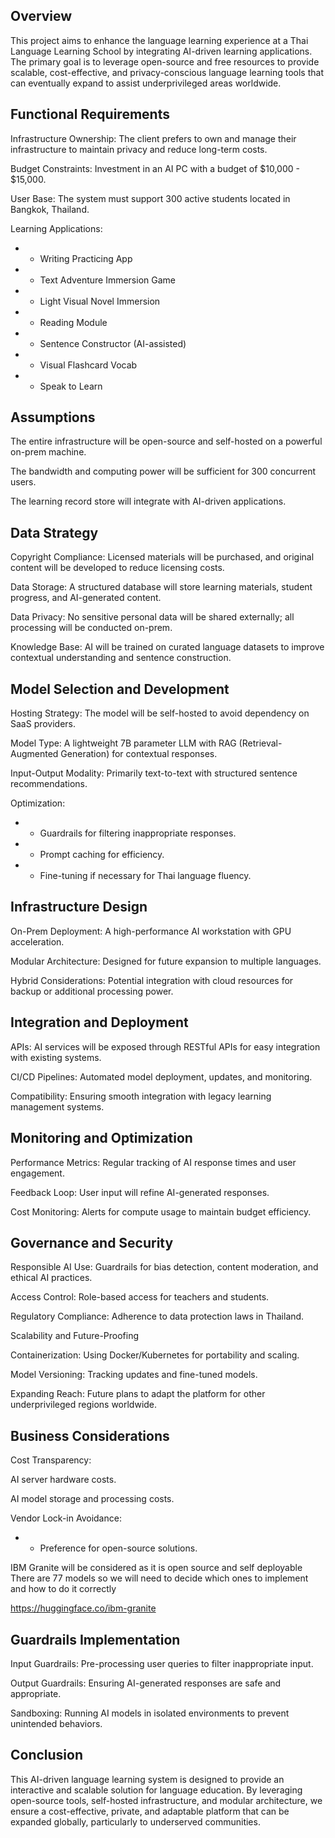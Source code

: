 ## Overview

This project aims to enhance the language learning experience at a Thai Language Learning School by integrating AI-driven learning applications. The primary goal is to leverage open-source and free resources to provide scalable, cost-effective, and privacy-conscious language learning tools that can eventually expand to assist underprivileged areas worldwide.



## Functional Requirements

Infrastructure Ownership: The client prefers to own and manage their infrastructure to maintain privacy and reduce long-term costs.

Budget Constraints: Investment in an AI PC with a budget of $10,000 - $15,000.

User Base: The system must support 300 active students located in Bangkok, Thailand.

Learning Applications:

- - Writing Practicing App

- - Text Adventure Immersion Game

- - Light Visual Novel Immersion

- - Reading Module

- - Sentence Constructor (AI-assisted)

- - Visual Flashcard Vocab

- - Speak to Learn

## Assumptions

The entire infrastructure will be open-source and self-hosted on a powerful on-prem machine.

The bandwidth and computing power will be sufficient for 300 concurrent users.

The learning record store will integrate with AI-driven applications.

## Data Strategy

Copyright Compliance: Licensed materials will be purchased, and original content will be developed to reduce licensing costs.

Data Storage: A structured database will store learning materials, student progress, and AI-generated content.

Data Privacy: No sensitive personal data will be shared externally; all processing will be conducted on-prem.

Knowledge Base: AI will be trained on curated language datasets to improve contextual understanding and sentence construction.

## Model Selection and Development

Hosting Strategy: The model will be self-hosted to avoid dependency on SaaS providers.

Model Type: A lightweight 7B parameter LLM with RAG (Retrieval-Augmented Generation) for contextual responses.

Input-Output Modality: Primarily text-to-text with structured sentence recommendations.

Optimization:

- - Guardrails for filtering inappropriate responses.

- - Prompt caching for efficiency.

- - Fine-tuning if necessary for Thai language fluency.

## Infrastructure Design

On-Prem Deployment: A high-performance AI workstation with GPU acceleration.

Modular Architecture: Designed for future expansion to multiple languages.

Hybrid Considerations: Potential integration with cloud resources for backup or additional processing power.

## Integration and Deployment

APIs: AI services will be exposed through RESTful APIs for easy integration with existing systems.

CI/CD Pipelines: Automated model deployment, updates, and monitoring.

Compatibility: Ensuring smooth integration with legacy learning management systems.

## Monitoring and Optimization

Performance Metrics: Regular tracking of AI response times and user engagement.

Feedback Loop: User input will refine AI-generated responses.

Cost Monitoring: Alerts for compute usage to maintain budget efficiency.

## Governance and Security

Responsible AI Use: Guardrails for bias detection, content moderation, and ethical AI practices.

Access Control: Role-based access for teachers and students.

Regulatory Compliance: Adherence to data protection laws in Thailand.

Scalability and Future-Proofing

Containerization: Using Docker/Kubernetes for portability and scaling.

Model Versioning: Tracking updates and fine-tuned models.

Expanding Reach: Future plans to adapt the platform for other underprivileged regions worldwide.

## Business Considerations

Cost Transparency:

AI server hardware costs.

AI model storage and processing costs.

Vendor Lock-in Avoidance:

- - Preference for open-source solutions.

IBM Granite will be considered as it is open source and self deployable
There are 77 models so we will need to decide which ones to implement and how to do it correctly

https://huggingface.co/ibm-granite

## Guardrails Implementation

Input Guardrails: Pre-processing user queries to filter inappropriate input.

Output Guardrails: Ensuring AI-generated responses are safe and appropriate.

Sandboxing: Running AI models in isolated environments to prevent unintended behaviors.

## Conclusion

This AI-driven language learning system is designed to provide an interactive and scalable solution for language education. By leveraging open-source tools, self-hosted infrastructure, and modular architecture, we ensure a cost-effective, private, and adaptable platform that can be expanded globally, particularly to underserved communities.